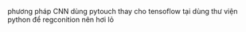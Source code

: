 phương pháp CNN 
dùng pytouch thay cho tensoflow 
tại dùng thư viện python để regconition nên hơi lỏ 
